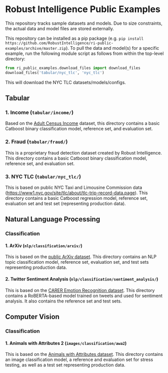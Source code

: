 # Robust Intelligence Public Examples

This repository tracks sample datasets and models. Due to size constraints, the actual data and model files are stored externally.

This repository can be installed as a pip package (e.g. `pip install https://github.com/RobustIntelligence/ri-public-examples/archive/master.zip`). 
To pull the data and model(s) for a specific example, run the following module script as follows from within the top-level directory:
```python
from ri_public_examples.download_files import download_files
download_files('tabular/nyc_tlc', 'nyc_tlc')
```
This will download the NYC TLC datasets/models/configs.

## Tabular

### 1. Income (`tabular/income/`)
Based on the [Adult Census Income](https://www.kaggle.com/datasets/uciml/adult-census-income) dataset, this directory contains a basic Catboost binary classification model, reference set, and evaluation set.

### 2. Fraud (`tabular/fraud/`)
This is a proprietary fraud detection dataset created by Robust Intelligence. This directory contains a basic Catboost binary classification model, reference set, and evaluation set.

### 3. NYC TLC (`tabular/nyc_tlc/`)
This is based on public NYC Taxi and Limousine Commission data (https://www1.nyc.gov/site/tlc/about/tlc-trip-record-data.page). This directory contains a basic Catboost regression model, reference set, evaluation set and test set (representing production data).

## Natural Language Processing

### Classification

#### 1. ArXiv (`nlp/classification/arxiv/`)
This is based on the [public ArXiv dataset](https://www.kaggle.com/datasets/Cornell-University/arxiv?select=arxiv-metadata-oai-snapshot.json).
This directory contains an NLP topic classification model, reference set, evaluation set, and test sets representing production data.

#### 2. Twitter Sentiment Analysis (`nlp/classification/sentiment_analysis/`)
This is based on the [CARER Emotion Recognition dataset](https://github.com/dair-ai/emotion_dataset).
This directory contains a RoBERTA-based model trained on tweets and used for sentiment analysis. It also contains the reference set and test sets.

## Computer Vision

### Classification

#### 1. Animals with Attributes 2 (`images/classification/awa2`)
This is based on the [Animals with Attributes dataset](https://cvml.ist.ac.at/AwA2/).
This directory contains an image classification model, a reference and evaluation set for stress testing, as well as a test set representing production data.

